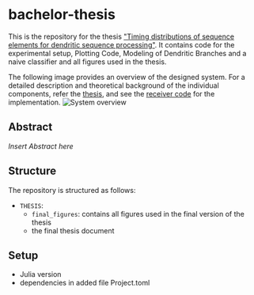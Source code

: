 # bachelor-thesis
This is the repository for the thesis ["Timing distributions of sequence elements for dendritic sequence processing"](./insert/Pfad/here). 
It contains code for the experimental setup, Plotting Code, Modeling of Dendritic Branches and a naive classifier and all figures used in the thesis.

The following image provides an overview of the designed system. For a detailed description and theoretical background of the individual components, refer the [thesis](./filepath/Thesis_Final_Digital.pdf), and see the [receiver code](code/csi_receiver/) for the implementation. 
![System overview](./writing/final_figures/exampleimage.png)


## Abstract 
*Insert Abstract here*

## Structure
The repository is structured as follows:

- `THESIS`:
    - `final_figures`: contains all figures used in the final version of the thesis
    - the final thesis document
 
## Setup 
- Julia version
- dependencies in added file Project.toml
